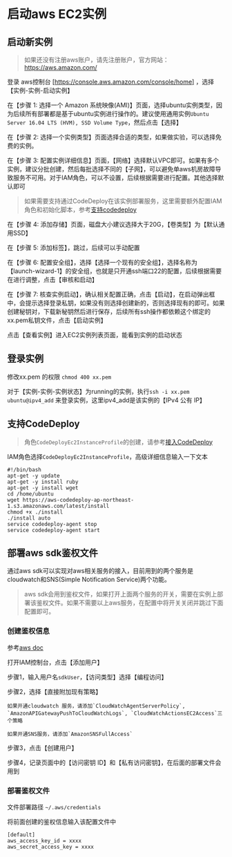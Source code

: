 # 启动aws EC2实例

## 启动新实例

> 如果还没有注册aws账户，请先注册账户，官方网站：https://aws.amazon.com/

登录 aws控制台 [https://console.aws.amazon.com/console/home] ，选择【实例-实例-启动实例】

在【步骤 1: 选择一个 Amazon 系统映像(AMI)】页面，选择ubuntu实例类型，因为后续所有部署都是基于ubuntu实例进行操作的。建议使用通用实例`Ubuntu Server 16.04 LTS (HVM), SSD Volume Type`，然后点击【选择】

在【步骤 2: 选择一个实例类型】页面选择合适的类型，如果做实验，可以选择免费的实例。

在【步骤 3: 配置实例详细信息】页面，【网络】选择默认VPC即可。如果有多个实例，建议分批创建，然后每批选择不同的【子网】，可以避免单aws机房故障导致服务不可用。对于IAM角色，可以不设置，后续根据需要进行配置。其他选择默认即可
> 如果需要支持通过CodeDeploy在该实例部署服务，这里需要额外配置IAM角色和初始化脚本，参考[支持codedeploy](#支持codedeploy)

在【步骤 4: 添加存储】页面，磁盘大小建议选择大于20G，【卷类型】为【默认通用SSD】

在【步骤 5: 添加标签】，跳过，后续可以手动配置

在【步骤 6: 配置安全组】，选择【选择一个现有的安全组】，选择名称为【launch-wizard-1】的安全组，也就是只开通ssh端口22的配置，后续根据需要在进行调整，点击【审核和启动】

在【步骤 7: 核查实例启动】，确认相关配置正确，点击【启动】，在启动弹出框中，会提示选择登录私钥，如果没有则选择创建新的，否则选择现有的即可。如果创建秘钥对，下载新秘钥然后进行保存，后续所有ssh操作都依赖这个绑定的xx.pem私钥文件，点击【启动实例】

点击【查看实例】进入EC2实例列表页面，能看到实例的启动状态

## 登录实例
修改xx.pem 的权限 `chmod 400 xx.pem`

对于【实例-实例-实例状态】为running的实例，执行`ssh -i xx.pem ubuntu@ipv4_add` 来登录实例，这里ipv4_add是该实例的【IPv4 公有 IP】

## 支持CodeDeploy

> 角色`CodeDeployEc2InstanceProfile`的创建，请参考[接入CodeDeploy](codedeploy_cn.md)

IAM角色选择`CodeDeployEc2InstanceProfile`，高级详细信息输入一下文本
```
#!/bin/bash
apt-get -y update
apt-get -y install ruby
apt-get -y install wget
cd /home/ubuntu
wget https://aws-codedeploy-ap-northeast-1.s3.amazonaws.com/latest/install
chmod +x ./install
./install auto
service codedeploy-agent stop
service codedeploy-agent start
```

## 部署aws sdk鉴权文件
通过aws sdk可以实现对aws相关服务的接入，目前用到的两个服务是cloudwatch和SNS(Simple Notification Service)两个功能。

> aws sdk会用到鉴权文件，如果打开上面两个服务的开关，需要在实例上部署该鉴权文件。如果不需要以上aws服务，在配置中将开关关闭并跳过下面配置即可。

### 创建鉴权信息
参考[aws doc](https://docs.aws.amazon.com/zh_cn/cli/latest/userguide/cli-chap-getting-started.html)

打开IAM控制台，点击【添加用户】

步骤1，输入用户名`sdkUser`，【访问类型】选择【编程访问】

步骤2，选择【直接附加现有策略】

	如果开通cloudwatch 服务，请添加`CloudWatchAgentServerPolicy`, `AmazonAPIGatewayPushToCloudWatchLogs`, `CloudWatchActionsEC2Access`三个策略

	如果开通SNS服务，请添加`AmazonSNSFullAccess`

步骤3，点击【创建用户】

步骤4，记录页面中的【访问密钥 ID】和【私有访问密钥】，在后面的部署文件会用到

### 部署鉴权文件

文件部署路径 `~/.aws/credentials`

将前面创建的鉴权信息输入该配置文件中
```
[default]
aws_access_key_id = xxxx
aws_secret_access_key = xxxx
```
